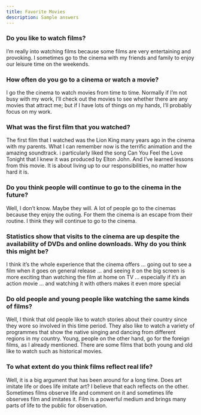 ```yaml
---
title: Favorite Movies
description: Sample answers
---
```

<banner></banner>

### Do you like to watch films?

I’m really into watching films because some films are very entertaining and provoking. I sometimes go to the cinema with my friends and family to enjoy our leisure time on the weekends.

### How often do you go to a cinema or watch a movie?

I go the the cinema to watch movies from time to time. Normally if I’m not busy with my work, I’ll check out the movies to see whether there are any movies that attract me; but if I have lots of things on my hands, I’ll probably focus on my work.

### What was the first film that you watched?

The first film that I watched was the Lion King many years ago in the cinema with my parents. What I can remember now is the terrific animation and the amazing soundtrack. i particularly liked the song Can You Feel the Love Tonight that I knew it was produced by Elton John. And I’ve learned lessons from this movie. It is about living up to our responsibilities, no matter how hard it is.


### Do you think people will continue to go to the cinema in the future?

Well, I don’t know. Maybe they will. A lot of people go to the cinemas because they enjoy the outing. For them the cinema is an escape from their routine. I think they will continue to go to the cinema.

### Statistics show that visits to the cinema are up despite the availability of DVDs and online downloads. Why do you think this might be?

I think it’s the whole experience that the cinema offers … going out to see a film when it goes on general release … and seeing it on the big screen is more exciting than watching the film at home on TV … especially if it’s an action movie … and watching it with others makes it even more special


### Do old people and young people like watching the same kinds of films?
Well, I think that old people like to watch stories about their country since they wore so involved in this time period. They also like to watch a variety of programmes that show the native singing and dancing from different regions in my country. Young, people on the other hand, go for the foreign films, as I already mentioned. There are some films that both young and old like to watch such as historical movies.

### To what extent do you think films reflect real life?
Well, it is a big argument that has been around for a long time. Does art imitate life or does life imitate art? I believe that each reflects on the other. Sometimes films observe life and comment on it and sometimes life observes film and imitates it. Film is a powerful medium and brings many parts of life to the public for observation.

